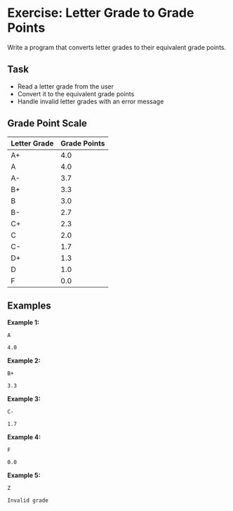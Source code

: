 # Exercise: Letter Grade to Grade Points

Write a program that converts letter grades to their equivalent grade points.

## Task
- Read a letter grade from the user
- Convert it to the equivalent grade points
- Handle invalid letter grades with an error message

## Grade Point Scale
| Letter Grade | Grade Points |
|--------------|--------------|
| A+           | 4.0          |
| A            | 4.0          |
| A-           | 3.7          |
| B+           | 3.3          |
| B            | 3.0          |
| B-           | 2.7          |
| C+           | 2.3          |
| C            | 2.0          |
| C-           | 1.7          |
| D+           | 1.3          |
| D            | 1.0          |
| F            | 0.0          |

## Examples
**Example 1:**
```
A
```
```
4.0
```

**Example 2:**
```
B+
```
```
3.3
```

**Example 3:**
```
C-
```
```
1.7
```

**Example 4:**
```
F
```
```
0.0
```

**Example 5:**
```
Z
```
```
Invalid grade
```

